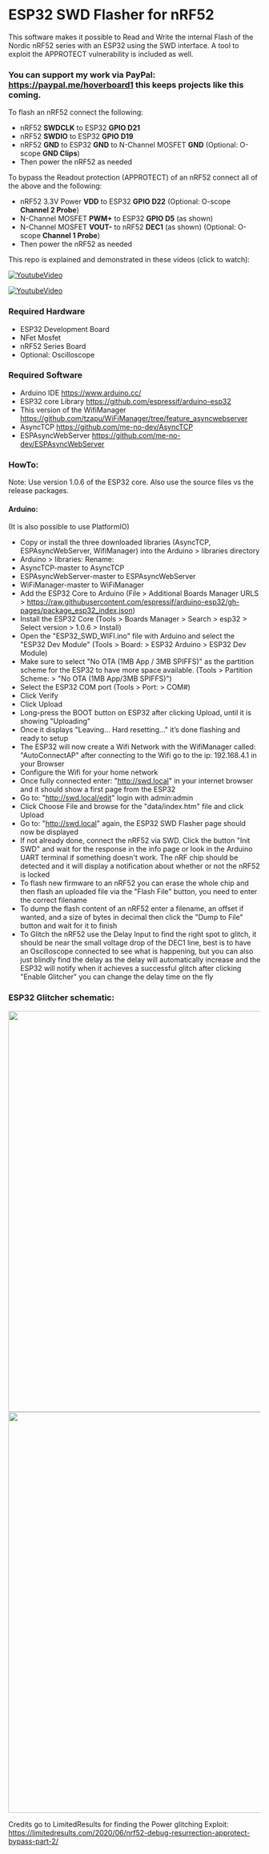 # ESP32 SWD Flasher for nRF52
This software makes it possible to Read and Write the internal Flash of the Nordic nRF52 series with an ESP32 using the SWD interface.
A tool to exploit the APPROTECT vulnerability is included as well.

### You can support my work via PayPal: https://paypal.me/hoverboard1 this keeps projects like this coming.

To flash an nRF52 connect the following:
- nRF52 **SWDCLK** to ESP32 **GPIO D21**
- nRF52 **SWDIO** to ESP32 **GPIO D19**
- nRF52 **GND** to ESP32 **GND** to N-Channel MOSFET **GND** (Optional: O-scope **GND Clips**)
- Then power the nRF52 as needed

To bypass the Readout protection (APPROTECT) of an nRF52 connect all of the above and the following:
- nRF52 3.3V Power **VDD** to ESP32 **GPIO D22** (Optional: O-scope **Channel 2 Probe**)
- N-Channel MOSFET **PWM+** to ESP32 **GPIO D5** (as shown)
- N-Channel MOSFET **VOUT-** to nRF52 **DEC1** (as shown) (Optional: O-scope **Channel 1 Probe**)
- Then power the nRF52 as needed


This repo is explained and demonstrated in these videos (click to watch):


[![YoutubeVideo](https://img.youtube.com/vi/tMPD0kBG_So/0.jpg)](https://www.youtube.com/watch?v=tMPD0kBG_So)


[![YoutubeVideo](https://img.youtube.com/vi/Iu6RoXRZxOk/0.jpg)](https://www.youtube.com/watch?v=Iu6RoXRZxOk)

### Required Hardware

- ESP32 Development Board
- NFet Mosfet
- nRF52 Series Board
- Optional: Oscilloscope

### Required Software

- Arduino IDE https://www.arduino.cc/
- ESP32 core Library https://github.com/espressif/arduino-esp32
- This version of the WifiManager https://github.com/tzapu/WiFiManager/tree/feature_asyncwebserver
- AsyncTCP https://github.com/me-no-dev/AsyncTCP
- ESPAsyncWebServer https://github.com/me-no-dev/ESPAsyncWebServer

### HowTo:

Note: Use version 1.0.6 of the ESP32 core. Also use the source files vs the release packages.

#### Arduino:
(It is also possible to use PlatformIO)

- Copy or install the three downloaded libraries (AsyncTCP, ESPAsyncWebServer, WifiManager) into the Arduino > libraries directory
- Arduino > libraries: Rename:
 - AsyncTCP-master to AsyncTCP
 - ESPAsyncWebServer-master to ESPAsyncWebServer
 - WiFiManager-master to WiFiManager
- Add the ESP32 Core to Arduino (File > Additional Boards Manager URLS > https://raw.githubusercontent.com/espressif/arduino-esp32/gh-pages/package_esp32_index.json)
- Install the ESP32 Core (Tools > Boards Manager > Search > esp32 > Select version > 1.0.6 > Install)
- Open the "ESP32_SWD_WIFI.ino" file with Arduino and select the "ESP32 Dev Module" (Tools > Board: > ESP32 Arduino > ESP32 Dev Module)
- Make sure to select "No OTA (1MB App / 3MB SPIFFS)" as the partition scheme for the ESP32 to have more space available. (Tools > Partition Scheme: > "No OTA (1MB App/3MB SPIFFS)")
- Select the ESP32 COM port (Tools > Port: > COM#)
- Click Verify
- Click Upload
- Long-press the BOOT button on ESP32 after clicking Upload, until it is showing "Uploading"
- Once it displays "Leaving... Hard resetting..." it’s done flashing and ready to setup
- The ESP32 will now create a Wifi Network with the WifiManager called: "AutoConnectAP" after connecting to the Wifi go to the ip: 192.168.4.1 in your Browser
- Configure the Wifi for your home network
- Once fully connected enter: "http://swd.local" in your internet browser and it should show a first page from the ESP32
- Go to: "http://swd.local/edit" login with admin:admin
- Click Choose File and browse for the "data/index.htm" file and click Upload
- Go to: "http://swd.local" again, the ESP32 SWD Flasher page should now be displayed
- If not already done, connect the nRF52 via SWD. Click the button "Init SWD" and wait for the response in the info page or look in the Arduino UART terminal if something doesn't work. The nRF chip should be detected and it will display a notification about whether or not the nRF52 is locked
- To flash new firmware to an nRF52 you can erase the whole chip and then flash an uploaded file via the "Flash File" button, you need to enter the correct filename
- To dump the flash content of an nRF52 enter a filename, an offset if wanted, and a size of bytes in decimal then click the "Dump to File" button and wait for it to finish
- To Glitch the nRF52 use the Delay Input to find the right spot to glitch, it should be near the small voltage drop of the DEC1 line, best is to have an Oscilloscope connected to see what is happening, but you can also just blindly find the delay as the delay will automatically increase and the ESP32 will notify when it achieves a successful glitch after clicking "Enable Glitcher" you can change the delay time on the fly



### ESP32 Glitcher schematic:

<img width="800" alt="" src="https://github.com/atc1441/ESP32_nRF52_SWD/blob/main/ESP32_nRF_glitcher_schematic.jpg">

<img width="800" alt="" src="https://github.com/atc1441/ESP32_nRF52_SWD/raw/main/nRF52832_glitchtip.jpg" style="max-width: 100%;">

Credits go to LimitedResults for finding the Power glitching Exploit: https://limitedresults.com/2020/06/nrf52-debug-resurrection-approtect-bypass-part-2/
